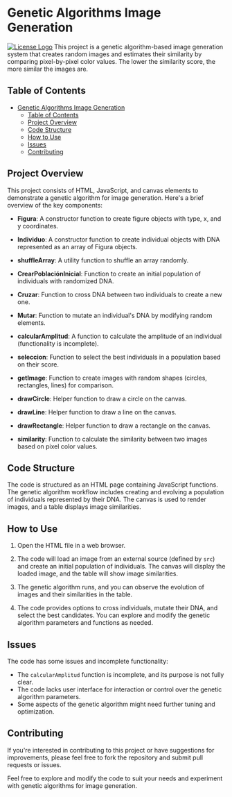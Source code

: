 # Genetic Algorithms Image Generation
[![License Logo](license-logo.png)](./LICENSE)
This project is a genetic algorithm-based image generation system that creates random images and estimates their similarity by comparing pixel-by-pixel color values. The lower the similarity score, the more similar the images are.

## Table of Contents
- [Genetic Algorithms Image Generation](#genetic-algorithms-image-generation)
  - [Table of Contents](#table-of-contents)
  - [Project Overview](#project-overview)
  - [Code Structure](#code-structure)
  - [How to Use](#how-to-use)
  - [Issues](#issues)
  - [Contributing](#contributing)

## Project Overview

This project consists of HTML, JavaScript, and canvas elements to demonstrate a genetic algorithm for image generation. Here's a brief overview of the key components:

- **Figura**: A constructor function to create figure objects with type, x, and y coordinates.

- **Individuo**: A constructor function to create individual objects with DNA represented as an array of Figura objects.

- **shuffleArray**: A utility function to shuffle an array randomly.

- **CrearPoblaciónInicial**: Function to create an initial population of individuals with randomized DNA.

- **Cruzar**: Function to cross DNA between two individuals to create a new one.

- **Mutar**: Function to mutate an individual's DNA by modifying random elements.

- **calcularAmplitud**: A function to calculate the amplitude of an individual (functionality is incomplete).

- **seleccion**: Function to select the best individuals in a population based on their score.

- **getImage**: Function to create images with random shapes (circles, rectangles, lines) for comparison.

- **drawCircle**: Helper function to draw a circle on the canvas.

- **drawLine**: Helper function to draw a line on the canvas.

- **drawRectangle**: Helper function to draw a rectangle on the canvas.

- **similarity**: Function to calculate the similarity between two images based on pixel color values.

## Code Structure

The code is structured as an HTML page containing JavaScript functions. The genetic algorithm workflow includes creating and evolving a population of individuals represented by their DNA. The canvas is used to render images, and a table displays image similarities.

## How to Use

1. Open the HTML file in a web browser.

2. The code will load an image from an external source (defined by `src`) and create an initial population of individuals. The canvas will display the loaded image, and the table will show image similarities.

3. The genetic algorithm runs, and you can observe the evolution of images and their similarities in the table.

4. The code provides options to cross individuals, mutate their DNA, and select the best candidates. You can explore and modify the genetic algorithm parameters and functions as needed.

## Issues

The code has some issues and incomplete functionality:
- The `calcularAmplitud` function is incomplete, and its purpose is not fully clear.
- The code lacks user interface for interaction or control over the genetic algorithm parameters.
- Some aspects of the genetic algorithm might need further tuning and optimization.

## Contributing

If you're interested in contributing to this project or have suggestions for improvements, please feel free to fork the repository and submit pull requests or issues.

Feel free to explore and modify the code to suit your needs and experiment with genetic algorithms for image generation.
